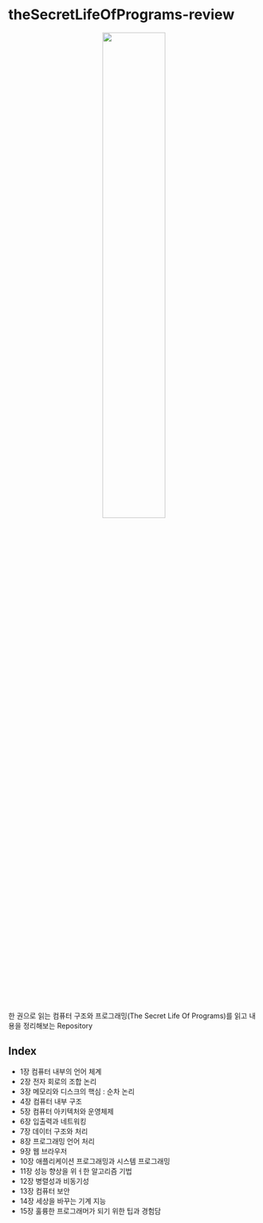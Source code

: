 # theSecretLifeOfPrograms-review

<p align="center"><img src="https://user-images.githubusercontent.com/104135990/206718335-d3264a96-4639-4c5b-8e98-7a02b26156e9.png" width="50%" height="50%"></p>

한 권으로 읽는 컴퓨터 구조와 프로그래밍(The Secret Life Of Programs)를 읽고 내용을 정리해보는 Repository

## Index
- 1장 컴퓨터 내부의 언어 체계
- 2장 전자 회로의 조합 논리
- 3장 메모리와 디스크의 핵심 : 순차 논리
- 4장 컴퓨터 내부 구조
- 5장 컴퓨터 아키텍처와 운영체제
- 6장 입출력과 네트워킹
- 7장 데이터 구조와 처리
- 8장 프로그래밍 언어 처리
- 9장 웹 브라우저
- 10장 애플리케이션 프로그래밍과 시스템 프로그래밍
- 11장 성능 향상을 위ㅓ한 알고리즘 기법
- 12장 병렬성과 비동기성
- 13장 컴퓨터 보안
- 14장 세상을 바꾸는 기계 지능
- 15장 훌륭한 프로그래머가 되기 위한 팁과 경험담
